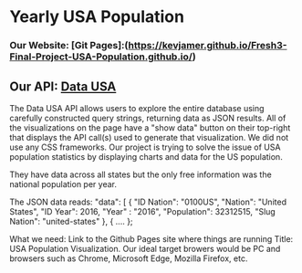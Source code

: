 # Yearly USA Population

### Our Website: [Git Pages]:(https://kevjamer.github.io/Fresh3-Final-Project-USA-Population.github.io/)

## Our API: [Data USA](https://datausa.io/about/api/)

The Data USA API allows users to explore the entire database using carefully constructed query strings, returning data as JSON results. All of the visualizations on the page have a "show data" button on their top-right that displays the API call(s) used to generate that visualization. We did not use any CSS frameworks. Our project is trying to solve the issue of USA population statistics by displaying charts and data for the US population.

They have data across all states but the only free information was the national population per year.

The JSON data reads:
"data": [
{
  "ID Nation": "0100US",
  "Nation": "United States",
  "ID Year": 2016,
  "Year" : "2016",
  "Population": 32312515,
  "Slug Nation": "united-states"
  },
  { ....
  };

What we need:
Link to the Github Pages site where things are running
Title: USA Population Visualization. 
Our ideal target browers would be PC and browsers such as Chrome, Microsoft Edge, Mozilla Firefox, etc. 

